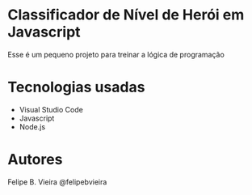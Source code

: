 # Classificador de Nível de Herói em Javascript

Esse é um pequeno projeto para treinar a lógica de programação

# Tecnologias usadas

- Visual Studio Code
- Javascript
- Node.js

# Autores

Felipe B. Vieira @felipebvieira